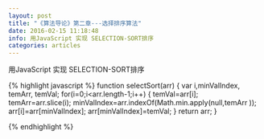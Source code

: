 ```yaml
---
layout: post
title: "《算法导论》第二章---选择排序算法"
date: 2016-02-15 11:18:48 
info: 用JavaScript 实现 SELECTION-SORT排序
categories: articles
---
```


用JavaScript 实现 SELECTION-SORT排序

{% highlight javascript %}
function selectSort(arr) {
    var i,minValIndex, temArr, temVal;
    for(i=0;i<arr.length-1;i++) {
        temVal=arr[i];
        temArr=arr.slice(i);
        minValIndex=arr.indexOf(Math.min.apply(null,temArr ));
        arr[i]=arr[minValIndex];
        arr[minValIndex]=temVal;
    }
    return arr;
}

{% endhighlight %}


